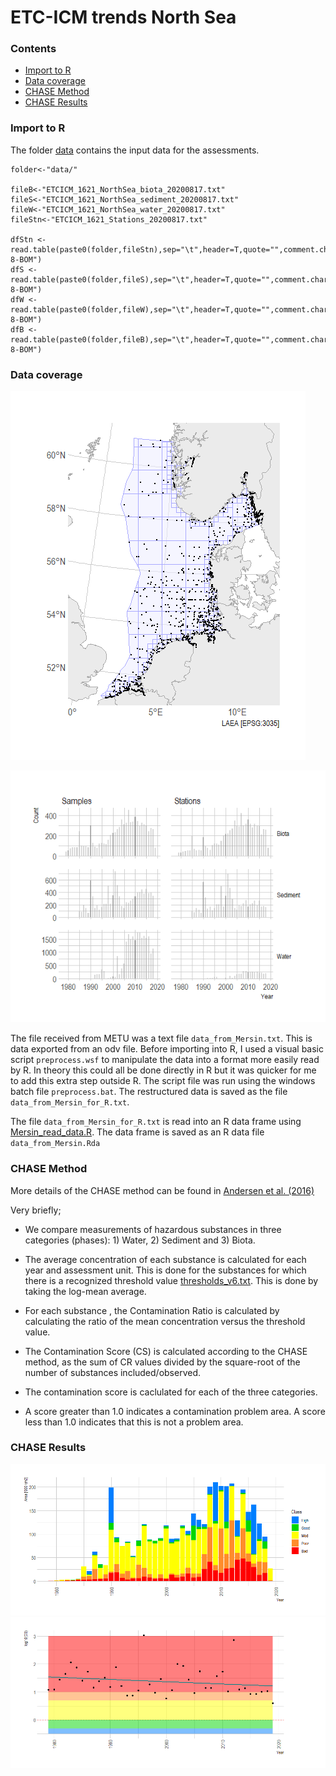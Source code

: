 # ETC-ICM trends North Sea

### Contents

* [Import to R](#import-to-r)
* [Data coverage](#data-coverage)
* [CHASE Method](#chase-method)
* [CHASE Results](#chase-results)

### Import to R

The folder [data](/data/) contains the input data for the assessments.

```
folder<-"data/"

fileB<-"ETCICM_1621_NorthSea_biota_20200817.txt"
fileS<-"ETCICM_1621_NorthSea_sediment_20200817.txt"
fileW<-"ETCICM_1621_NorthSea_water_20200817.txt"
fileStn<-"ETCICM_1621_Stations_20200817.txt"

dfStn <- read.table(paste0(folder,fileStn),sep="\t",header=T,quote="",comment.char="",fileEncoding="UTF-8-BOM")
dfS <- read.table(paste0(folder,fileS),sep="\t",header=T,quote="",comment.char="",fileEncoding="UTF-8-BOM")
dfW <- read.table(paste0(folder,fileW),sep="\t",header=T,quote="",comment.char="",fileEncoding="UTF-8-BOM")
dfB <- read.table(paste0(folder,fileB),sep="\t",header=T,quote="",comment.char="",fileEncoding="UTF-8-BOM")

```

### Data coverage

![Station map](png/station_map.png)


![Station count](png/station_count.png)




The file received from METU was a text file `data_from_Mersin.txt`. This is data exported from an odv file. Before importing into R, I used a visual basic script `preprocess.wsf` to manipulate the data into a format more easily read by R. In theory this could all be done directly in R but it was quicker for me to add this extra step outside R.
The script file was run using the windows batch file `preprocess.bat`. The restructured data is saved as the file  `data_from_Mersin_for_R.txt`.

The file  `data_from_Mersin_for_R.txt` is read into an R data frame using [Mersin_read_data.R](/Mersin_read_data.R). The data frame is saved as an R data file `data_from_Mersin.Rda`

### CHASE Method

More details of the CHASE method can be found in [Andersen et al. (2016)](https://link.springer.com/article/10.1007/s10661-016-5121-x)

Very briefly;

* We compare measurements of hazardous substances in three categories (phases): 1) Water, 2) Sediment and 3) Biota.

* The average concentration of each substance is calculated for each year and assessment unit. This is done for the substances for which there is a recognized threshold value [thresholds_v6.txt](data/thresholds_v6.txt). This is done by taking the log-mean average.

* For each substance , the Contamination Ratio is calculated by calculating the ratio of the mean concentration versus the threshold value.

* The Contamination Score (CS) is calculated according to the CHASE method, as the sum of CR values divided by the square-root of the number of substances included/observed.

* The contamination score is caclulated for each of the three categories.

* A score greater than 1.0 indicates a contamination problem area. A score less than 1.0 indicates that this is not a problem area.


### CHASE Results

![Sum of area by CHASE assessment class](png/CHASE_area.png)
![CHASE average Class for North Sea](png/CHASE_timeseries.png)



